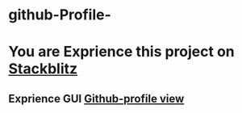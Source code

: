# github-Profile-
# You are Exprience this project on [Stackblitz](https://stackblitz.com/edit/js-u4h3av?file=index.js)

## Exprience GUI [Github-profile view](https://js-u4h3av.stackblitz.io)
